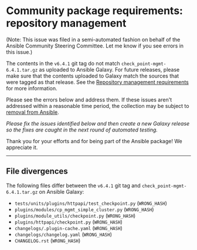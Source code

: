 # Community package requirements: repository management

(Note: This issue was filed in a semi-automated fashion on behalf of the Ansible Community Steering Committee. Let me know if you see errors in this issue.)


The contents in the `v6.4.1` git tag do not match `check_point-mgmt-6.4.1.tar.gz` as uploaded to Ansible Galaxy. For future releases, please make sure that the contents uploaded to Galaxy match the sources that were tagged as that release. See the [Repository management requirements][repo-mgmt] for more information.

Please see the errors below and address them. If these issues aren't addressed within a reasonable time period, the collection may be subject to [removal from Ansible][removal].

*Please fix the issues identified below and then create a new Galaxy release so the fixes are caught in the next round of automated testing.*

Thank you for your efforts and for being part of the Ansible package! We appreciate it.

---


## File divergences

The following files differ between the `v6.4.1` git tag and `check_point-mgmt-6.4.1.tar.gz` on Ansible Galaxy:

- `tests/units/plugins/httpapi/test_checkpoint.py` (`WRONG_HASH`)
- `plugins/modules/cp_mgmt_simple_cluster.py` (`WRONG_HASH`)
- `plugins/module_utils/checkpoint.py` (`WRONG_HASH`)
- `plugins/httpapi/checkpoint.py` (`WRONG_HASH`)
- `changelogs/.plugin-cache.yaml` (`WRONG_HASH`)
- `changelogs/changelog.yaml` (`WRONG_HASH`)
- `CHANGELOG.rst` (`WRONG_HASH`)


[ci-testing]: https://docs.ansible.com/ansible/latest/community/collection_contributors/collection_requirements.html#ci-testing
[repo-mgmt]: https://docs.ansible.com/ansible/latest/community/collection_contributors/collection_requirements.html#repository-management
[removal]: https://github.com/ansible-collections/overview/blob/main/removal_from_ansible.rst
